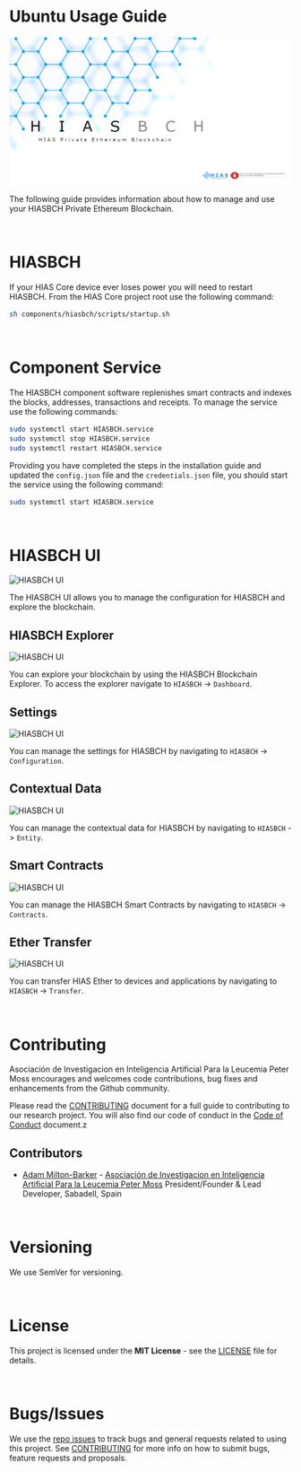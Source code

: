 # Ubuntu Usage Guide

![HIASBCH](../img/project-banner.jpg)

The following guide provides information about how to manage and use your HIASBCH Private Ethereum Blockchain.

&nbsp;

# HIASBCH
If your HIAS Core device ever loses power you will need to restart HIASBCH. From the HIAS Core project root use the following command:

``` bash
sh components/hiasbch/scripts/startup.sh
```

&nbsp;

# Component Service
The HIASBCH component software replenishes smart contracts and indexes the blocks, addresses, transactions and receipts. To manage the service use the following commands:

``` bash
sudo systemctl start HIASBCH.service
sudo systemctl stop HIASBCH.service
sudo systemctl restart HIASBCH.service
```

Providing you have completed the steps in the installation guide and updated the `config.json` file and the `credentials.json` file, you should start the service using the following command:

``` bash
sudo systemctl start HIASBCH.service
```

&nbsp;

# HIASBCH UI

![HIASBCH UI](../../img/hiasbch-explorer.jpg)

The HIASBCH UI allows you to manage the configuration for HIASBCH and explore the blockchain.

## HIASBCH Explorer

![HIASBCH UI](../../img/hiasbch-explorer-block.jpg)

You can explore your blockchain by using the HIASBCH Blockchain Explorer. To access the explorer navigate to `HIASBCH` -> `Dashboard`.

## Settings

![HIASBCH UI](../../img/hiasbch-settings.jpg)

You can manage the settings for HIASBCH by navigating to `HIASBCH` -> `Configuration`.

## Contextual Data

![HIASBCH UI](../../img/hiasbch-entity.jpg)

You can manage the contextual data for HIASBCH by navigating to `HIASBCH` -> `Entity`.

## Smart Contracts

![HIASBCH UI](../../img/hiasbch-smart-contracts.jpg)

You can manage the HIASBCH Smart Contracts by navigating to `HIASBCH` -> `Contracts`.

## Ether Transfer

![HIASBCH UI](../../img/hiasbch-ether-transfer.jpg)

You can transfer HIAS Ether to devices and applications by navigating to `HIASBCH` -> `Transfer`.

&nbsp;

# Contributing
Asociación de Investigacion en Inteligencia Artificial Para la Leucemia Peter Moss encourages and welcomes code contributions, bug fixes and enhancements from the Github community.

Please read the [CONTRIBUTING](https://github.com/AIIAL/HIASBCH/blob/main/CONTRIBUTING.md "CONTRIBUTING") document for a full guide to contributing to our research project. You will also find our code of conduct in the [Code of Conduct](https://github.com/AIIAL/HIASBCH/blob/main/CODE-OF-CONDUCT.md) document.z

## Contributors
- [Adam Milton-Barker](https://www.leukemiaairesearch.com/association/volunteers/adam-milton-barker "Adam Milton-Barker") - [Asociación de Investigacion en Inteligencia Artificial Para la Leucemia Peter Moss](https://www.leukemiaresearchassociation.ai "Asociación de Investigacion en Inteligencia Artificial Para la Leucemia Peter Moss") President/Founder & Lead Developer, Sabadell, Spain

&nbsp;

# Versioning
We use SemVer for versioning.

&nbsp;

# License
This project is licensed under the **MIT License** - see the [LICENSE](https://github.com/AIIAL/HIASBCH/blob/main/LICENSE "LICENSE") file for details.

&nbsp;

# Bugs/Issues
We use the [repo issues](https://github.com/AIIAL/HIASBCH/issues "repo issues") to track bugs and general requests related to using this project. See [CONTRIBUTING](https://github.com/AIIAL/HIASBCH/blob/main/CONTRIBUTING.md "CONTRIBUTING") for more info on how to submit bugs, feature requests and proposals.